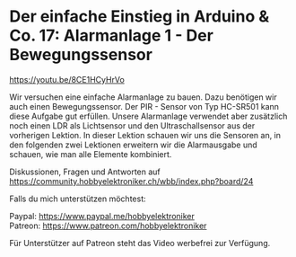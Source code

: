 # Der einfache Einstieg in Arduino & Co. 17: Alarmanlage 1 - Der Bewegungssensor
 
https://youtu.be/8CE1HCyHrVo

Wir versuchen eine einfache Alarmanlage zu bauen. Dazu benötigen wir auch einen Bewegungssensor. Der PIR - Sensor von Typ HC-SR501 kann diese Aufgabe gut erfüllen. Unsere Alarmanlage verwendet aber zusätzlich noch einen LDR als Lichtsensor und den Ultraschallsensor aus der vorherigen Lektion. In dieser Lektion schauen wir uns die Sensoren an, in den folgenden zwei Lektionen erweitern wir die Alarmausgabe und schauen, wie man alle Elemente kombiniert.

Diskussionen, Fragen und Antworten auf 
https://community.hobbyelektroniker.ch/wbb/index.php?board/24

Falls du mich unterstützen möchtest:

Paypal: https://www.paypal.me/hobbyelektroniker<br>
Patreon: https://www.patreon.com/hobbyelektroniker

Für Unterstützer auf Patreon steht das Video werbefrei zur Verfügung.



